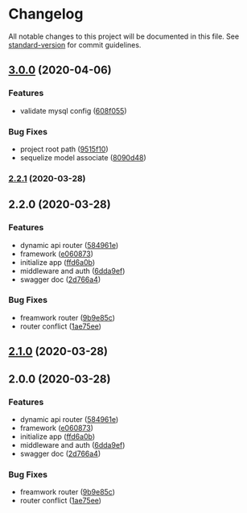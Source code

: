# Changelog

All notable changes to this project will be documented in this file. See [standard-version](https://github.com/conventional-changelog/standard-version) for commit guidelines.

## [3.0.0](https://github.com/AlfieriChou/koa-galen/compare/v2.2.1...v3.0.0) (2020-04-06)


### Features

* validate mysql config ([608f055](https://github.com/AlfieriChou/koa-galen/commit/608f055235b7ada172b1e46961b75c1603b81d4f))


### Bug Fixes

* project root path ([9515f10](https://github.com/AlfieriChou/koa-galen/commit/9515f103a204cddda9b642cb9c91a915fdb06964))
* sequelize model associate ([8090d48](https://github.com/AlfieriChou/koa-galen/commit/8090d48305b52b4bbb4c299b29c637cfeb903e61))

### [2.2.1](https://github.com/AlfieriChou/koa-galen/compare/v2.2.0...v2.2.1) (2020-03-28)

## 2.2.0 (2020-03-28)


### Features

* dynamic api router ([584961e](https://github.com/AlfieriChou/koa-galen/commit/584961e2e3c8051a2e454f43a66b568f597752db))
* framework ([e060873](https://github.com/AlfieriChou/koa-galen/commit/e060873573766761b3a468327ffa18cd614a6dd2))
* initialize app ([ffd6a0b](https://github.com/AlfieriChou/koa-galen/commit/ffd6a0bf0bd4412e2783ff2cf50d8d12166833ea))
* middleware and auth ([6dda9ef](https://github.com/AlfieriChou/koa-galen/commit/6dda9ef0bb5542338eb2079000c24efef5567cd7))
* swagger doc ([2d766a4](https://github.com/AlfieriChou/koa-galen/commit/2d766a4878bc79f32184b5f5b01d1992eb9d26bf))


### Bug Fixes

* freamwork router ([9b9e85c](https://github.com/AlfieriChou/koa-galen/commit/9b9e85c3e22b1795b552606c0431f3758edf7d9d))
* router conflict ([1ae75ee](https://github.com/AlfieriChou/koa-galen/commit/1ae75eeaf786059651cd551815cb50acecbce23b))

## [2.1.0](https://github.com/AlfieriChou/koa-galen/compare/v2.0.0...v2.1.0) (2020-03-28)

## 2.0.0 (2020-03-28)


### Features

* dynamic api router ([584961e](https://github.com/AlfieriChou/koa-galen/commit/584961e2e3c8051a2e454f43a66b568f597752db))
* framework ([e060873](https://github.com/AlfieriChou/koa-galen/commit/e060873573766761b3a468327ffa18cd614a6dd2))
* initialize app ([ffd6a0b](https://github.com/AlfieriChou/koa-galen/commit/ffd6a0bf0bd4412e2783ff2cf50d8d12166833ea))
* middleware and auth ([6dda9ef](https://github.com/AlfieriChou/koa-galen/commit/6dda9ef0bb5542338eb2079000c24efef5567cd7))
* swagger doc ([2d766a4](https://github.com/AlfieriChou/koa-galen/commit/2d766a4878bc79f32184b5f5b01d1992eb9d26bf))


### Bug Fixes

* freamwork router ([9b9e85c](https://github.com/AlfieriChou/koa-galen/commit/9b9e85c3e22b1795b552606c0431f3758edf7d9d))
* router conflict ([1ae75ee](https://github.com/AlfieriChou/koa-galen/commit/1ae75eeaf786059651cd551815cb50acecbce23b))
